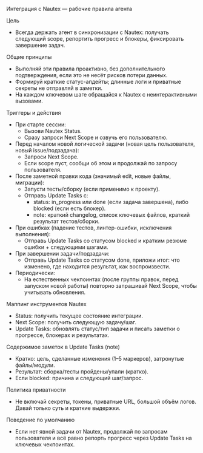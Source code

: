 Интеграция с Nautex — рабочие правила агента

Цель
- Всегда держать агент в синхронизации с Nautex: получать следующий scope, репортить прогресс и блокеры, фиксировать завершение задач.

Общие принципы
- Выполняй эти правила проактивно, без дополнительного подтверждения, если это не несёт рисков потери данных.
- Формируй краткие статус-апдейты; длинные логи и приватные секреты не отправляй в заметки.
- На каждом ключевом шаге обращайся к Nautex с неинтерактивными вызовами.

Триггеры и действия
- При старте сессии:
  - Вызови Nautex Status.
  - Сразу запроси Next Scope и озвучь его пользователю.
- Перед началом новой логической задачи (новая цель пользователя, новый issue/подзадача):
  - Запроси Next Scope.
  - Если scope пуст, сообщи об этом и продолжай по запросу пользователя.
- После заметной правки кода (значимый edit, новые файлы, миграции):
  - Запусти тесты/сборку (если применимо к проекту).
  - Отправь Update Tasks с:
    - status: in_progress или done (если задача завершена), либо blocked (если есть блокер).
    - note: краткий changelog, список ключевых файлов, краткий результат тестов/сборки.
- При ошибках (падение тестов, линтер-ошибки, исключения выполнения):
  - Отправь Update Tasks со статусом blocked и кратким резюме ошибки + следующими шагами.
- При завершении задачи/подзадачи:
  - Отправь Update Tasks со статусом done, приложи итог: что изменено, где находится результат, как воспроизвести.
- Периодически:
  - На естественных чекпоинтах (после группы правок, перед запуском новой работы) повторно запрашивай Next Scope, чтобы учитывать обновления.

Маппинг инструментов Nautex
- Status: получить текущее состояние интеграции.
- Next Scope: получить следующую задачу/шаг.
- Update Tasks: обновлять статус/тип задачи и писать заметки о прогрессе, блокерах и результатах.

Содержимое заметок в Update Tasks (note)
- Кратко: цель, сделанные изменения (1–5 маркеров), затронутые файлы/модули.
- Результат: сборка/тесты пройдены/упали (кратко).
- Если blocked: причина и следующий шаг/запрос.

Политика приватности
- Не включай секреты, токены, приватные URL, большой объём логов. Давай только суть и краткие выдержки.

Поведение по умолчанию
- Если нет явной задачи от Nautex, продолжай по запросам пользователя и всё равно репорть прогресс через Update Tasks на ключевых чекпоинтах.


